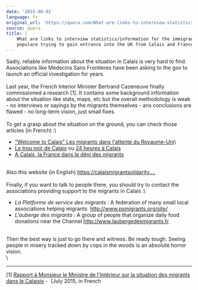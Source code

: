 ```yaml
---
date: '2015-08-01'
language: fr
original_url: 'https://quora.com/What-are-links-to-interview-statistics-information-for-the-immigrant-populace-trying-to-gain-entrance-into-the-UK-from-Calais-and-France/answer/Clément-Renaud'
source: quora
title: |
    What are links to interview statistics/information for the immigrant
    populace trying to gain entrance into the UK from Calais and France?
---
```


Sadly, reliable information about the situation in Calais is very hard
to find. Associations like Medecins Sans Frontieres have been asking to
the gov to launch an official investigation for years.\
\
Last year, the French Interior Minister Bertrand Cazeneuve finally
commissioned a research \[1\]. It contains some background information
about the situation like stats, maps, etc but the overall methodology is
weak - no interviews or sayings by the migrants themselves - ans
conclusions are flawed - no long-term vision, just small fixes.\
\
To get a grasp about the situation on the ground, you can check those
articles (in French) :\

-   [\"Welcome to Calais\" Les migrants dans l'attente du
    Royaume-Uni](http://mappemonde.mgm.fr/num22/lieux/lieux09201.html)\
-   [Le trou noir de
    Calais](http://www.vice.com/fr/read/le-trou-noir-de-calais) ou [24
    heures à Calais](https://news.vice.com/fr/article/24-heures-calais)
-   [A Calais, la France dans le déni des
    migrants](http://blog.mondediplo.net/2013-05-09-A-Calais-la-France-dans-le-deni-des-migrants)

\
Also this website (in English)
[https://calaismigrantsolidarity\....](https://calaismigrantsolidarity.wordpress.com)\
\
Finally, if you want to talk to people there, you should try to contact
the associations providing support to the migrants in Calais :\

-   *La Platforme de service des migrants* : A federation of many small
    local associations helping migrants 
    <http://www.psmigrants.org/site/>
-   *L\'auberge des migrants :* A group of people that organize daily
    food donations near the Channel <http://www.laubergedesmigrants.fr>

\
Then the best way is just to go there and witness. Be ready tough.
Seeing people in misery tracked down by cops in the woods is an absolute
horror vision.\
\

------------------------------------------------------------------------

\[1\] [Rapport à Monsieur le Ministre de l\'Intérieur sur la situation
des migrants dans le
Calaisis](http://rapport%20à%20monsieur%20le%20ministre%20de%20l'intérieur%20sur%20la%20situation%20des%20migrants%20dans%20le%20calaisis)
-  (July 2015, in French
